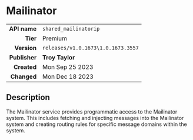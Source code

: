 # Mailinator
| | |
|-:|-|
|**API name**|`shared_mailinatorip`|
|**Tier**|Premium|
|**Version**|`releases/v1.0.1673\1.0.1673.3557`|
|**Publisher**|**Troy Taylor**|
|**Created**|Mon Sep 25 2023|
|**Changed**|Mon Dec 18 2023|

## Description
The Mailinator service provides programmatic access to the Mailinator system. This includes fetching and injecting messages into the Mailinator system and creating routing rules for specific message domains within the system.
